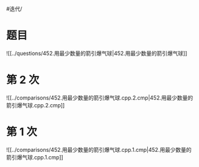 #迭代/

# 题目

![[../questions/452.用最少数量的箭引爆气球|452.用最少数量的箭引爆气球]]

# 第 2 次

![[../comparisons/452.用最少数量的箭引爆气球.cpp.2.cmp|452.用最少数量的箭引爆气球.cpp.2.cmp]]

# 第 1 次

![[../comparisons/452.用最少数量的箭引爆气球.cpp.1.cmp|452.用最少数量的箭引爆气球.cpp.1.cmp]]
